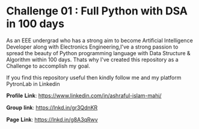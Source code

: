 
# Challenge 01 : Full Python with DSA in 100 days

As an EEE undergrad who has a strong aim to become Artificial Intelligence Developer along with Electronics Engineering,I've a strong passion to spread the beauty of Python programming language with Data Structure & Algorithm within 100 days. Thats why I've created this repository as a Challenge to accomplish my goal.


If you find this repository useful then kindly follow me and my platform PytronLab in Linkedin 


𝐏𝐫𝐨𝐟𝐢𝐥𝐞 𝐋𝐢𝐧𝐤: https://www.linkedin.com/in/ashraful-islam-mahi/

𝐆𝐫𝐨𝐮𝐩 𝐥𝐢𝐧𝐤: https://lnkd.in/gr3QdnKR

𝐏𝐚𝐠𝐞 𝐋𝐢𝐧𝐤: https://lnkd.in/g8A3qRwv






